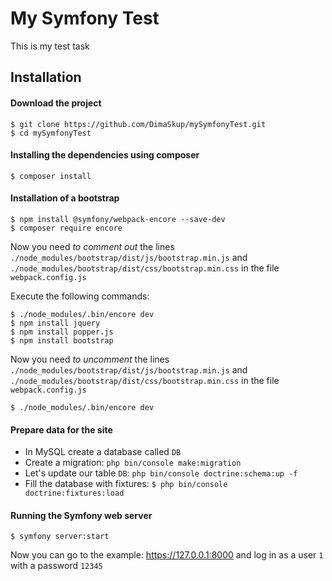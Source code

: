 # My Symfony Test
This is my test task

## Installation
#### Download the project
    $ git clone https://github.com/DimaSkup/mySymfonyTest.git
    $ cd mySymfonyTest
    
#### Installing the dependencies using composer 
    $ composer install
    
#### Installation of a bootstrap
    $ npm install @symfony/webpack-encore --save-dev
    $ composer require encore
Now you need _to_ _comment_ _out_ the lines `./node_modules/bootstrap/dist/js/bootstrap.min.js` and `./node_modules/bootstrap/dist/css/bootstrap.min.css` in the file `webpack.config.js`

Execute the following commands:

    $ ./node_modules/.bin/encore dev
    $ npm install jquery
    $ npm install popper.js
    $ npm install bootstrap
Now you need _to_ _uncomment_ the lines `./node_modules/bootstrap/dist/js/bootstrap.min.js` and `./node_modules/bootstrap/dist/css/bootstrap.min.css` in the file `webpack.config.js`

    $ ./node_modules/.bin/encore dev
    
#### Prepare data for the site
* In MySQL create a database called `DB`
* Create a migration: `php bin/console make:migration`
* Let's update our table `DB`: `php bin/console doctrine:schema:up -f`
* Fill the database with fixtures:
    `$ php bin/console doctrine:fixtures:load`
    
#### Running the Symfony web server
    $ symfony server:start
Now you can go to the example: https://127.0.0.1:8000 and log in as a user `1` with a password `12345`
